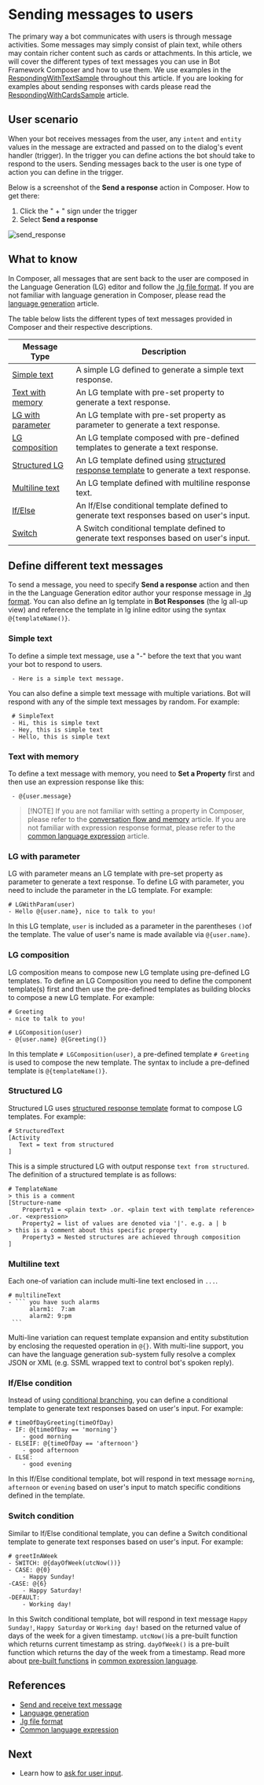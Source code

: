 # Sending messages to users
The primary way a bot communicates with users is through message activities. Some messages may simply consist of plain text, while others may contain richer content such as cards or attachments. In this article, we will cover the different types of text messages you can use in Bot Framework Composer and how to use them. We use examples in the [RespondingWithTextSample](https://github.com/microsoft/BotFramework-Composer/tree/master/Composer/packages/server/assets/projects/RespondingWithTextSample) throughout this article. If you are looking for examples about sending responses with cards please read the [RespondingWithCardsSample](./how-to-send-cards.md) article. 

## User scenario
When your bot receives messages from the user, any `intent` and `entity` values in the message are extracted and passed on to the dialog's event handler (trigger). In the trigger you can define actions the bot should take to respond to the users. Sending messages back to the user is one type of action you can define in the trigger. 

Below is a screenshot of the **Send a response** action in Composer. How to get there: 

1. Click the " + " sign under the trigger 
2. Select **Send a response**

![send_response](./media/send_messages/send_response.png)


## What to know
In Composer, all messages that are sent back to the user are composed in the Language Generation (LG) editor and follow the [.lg file format](https://github.com/microsoft/BotBuilder-Samples/blob/master/experimental/language-generation/docs/lg-file-format.md). If you are not familiar with language generation in Composer, please read the [language generation](./concept-language-generation.md) article. 

The table below lists the different types of text messages provided in Composer and their respective descriptions. 

| Message Type                                                   | Description                                                                                                                                                                                                                 |
| -------------------------------------------------------------- | --------------------------------------------------------------------------------------------------------------------------------------------------------------------------------------------------------------------------- |
| [Simple text](how-to-send-messages.md#simple-text)             | A simple LG defined to generate a simple text response.                                                                                                                                                                     |
| [Text with memory](how-to-send-messages.md#text-with-memory)   | An LG template with pre-set property to generate a text response.                                                                                                                                                           |
| [LG with parameter](how-to-send-messages.md#LG-with-parameter) | An LG template with pre-set property as parameter to generate a text response.                                                                                                                                              |
| [LG composition](how-to-send-messages.md#LG-composition)       | An LG template composed with pre-defined templates to generate a text response.                                                                                                                                             |
| [Structured LG](how-to-send-messages.md#structured-LG)         | An LG template defined using [structured response template](https://github.com/microsoft/BotBuilder-Samples/blob/master/experimental/language-generation/docs/structured-response-template.md) to generate a text response. |
| [Multiline text](how-to-send-messages.md#multiline-text)       | An LG template defined with multiline response text.                                                                                                                                                                        |
| [If/Else](how-to-send-messages.md#multiline-text)              | An If/Else conditional template defined to generate text responses based on user's input.                                                                                                                                   |
| [Switch](how-to-send-messages.md#switch-condition)             | A Switch conditional template defined to generate text responses based on user's input.                                                                                                                                     |

## Define different text messages
To send a message, you need to specify **Send a response** action and then in the the Language Generation editor author your response message in [.lg format](https://github.com/microsoft/BotBuilder-Samples/blob/master/experimental/language-generation/docs/lg-file-format.md). You can also define an lg template in **Bot Responses** (the lg all-up view) and reference the template in lg inline editor using the syntax `@{templateName()}`. 

### Simple text
To define a simple text message, use a "-" before the text that you want your bot to respond to users. 

     - Here is a simple text message. 
     
You can also define a simple text message with multiple variations. Bot will respond with any of the simple text messages by random. For example: 

     # SimpleText
     - Hi, this is simple text
     - Hey, this is simple text
     - Hello, this is simple text

### Text with memory
To define a text message with memory, you need to **Set a Property** first and then use an expression response like this: 

     - @{user.message} 

> [!NOTE] If you are not familiar with setting a property in Composer, please refer to the [conversation flow and memory](./concept-memory.md) article. If you are not familiar with expression response format, please refer to the [common language expression](https://github.com/microsoft/BotBuilder-Samples/tree/master/experimental/common-expression-language#readme) article. 

### LG with parameter
LG with parameter means an LG template with pre-set property as parameter to generate a text response. To define LG with parameter, you need to include the parameter in the LG template. For example: 

    # LGWithParam(user)
    - Hello @{user.name}, nice to talk to you!

In this LG template, `user` is included as a parameter in the parentheses `()`of the template. The value of user's name is made available via `@{user.name}`. 

### LG composition
LG composition means to compose new LG template using pre-defined LG templates. To define an LG Composition you need to define the component template(s) first and then use the pre-defined templates as building blocks to compose a new LG template. For example: 

    # Greeting
    - nice to talk to you!

    # LGComposition(user)
    - @{user.name} @{Greeting()}

In this template `# LGComposition(user)`, a pre-defined template `# Greeting` is used to compose the new template. The syntax to include a pre-defined template is `@{templateName()}`. 

### Structured LG
Structured LG uses [structured response template](https://github.com/microsoft/BotBuilder-Samples/blob/master/experimental/language-generation/docs/structured-response-template.md) format to compose LG templates. For example: 

    # StructuredText
    [Activity
       Text = text from structured
    ]    

This is a simple structured LG with output response `text from structured`. The definition of a structured template is as follows: 
    
    # TemplateName
    > this is a comment
    [Structure-name
        Property1 = <plain text> .or. <plain text with template reference> .or. <expression> 
        Property2 = list of values are denoted via '|'. e.g. a | b
    > this is a comment about this specific property
        Property3 = Nested structures are achieved through composition
    ]

### Multiline text 
Each one-of variation can include multi-line text enclosed in ```...```. 

    # multilineText
    - ``` you have such alarms
          alarm1:  7:am
          alarm2: 9:pm
     ```

Multi-line variation can request template expansion and entity substitution by enclosing the requested operation in `@{}`. With multi-line support, you can have the language generation sub-system fully resolve a complex JSON or XML (e.g. SSML wrapped text to control bot's spoken reply). 

### If/Else condition
Instead of using [conditional branching](./how-to-control-conversation-flow.md#conditional-branching), you can define a conditional template to generate text responses based on user's input. For example: 

    # timeOfDayGreeting(timeOfDay)
    - IF: @{timeOfDay == 'morning'}
        - good morning
    - ELSEIF: @{timeOfDay == 'afternoon'}
        - good afternoon
    - ELSE:
        - good evening

In this If/Else conditional template, bot will respond in text message `morning`, `afternoon` or `evening` based on user's input to match specific conditions defined in the template. 

### Switch condition 
Similar to If/Else conditional template, you can define a Switch conditional template to generate text responses based on user's input. For example: 

    # greetInAWeek
    - SWITCH: @{dayOfWeek(utcNow())}
    - CASE: @{0}
        - Happy Sunday!
    -CASE: @{6}
        - Happy Saturday!
    -DEFAULT:
        - Working day!

In this Switch conditional template, bot will respond in text message `Happy Sunday!`, `Happy Saturday` or `Working day!` based on the returned value of days of the week for a given timestamp. `utcNow()`is a pre-built function which returns current timestamp as string. `dayOfWeek()` is a pre-built function which returns the day of the week from a timestamp. Read more about [pre-built functions](https://github.com/microsoft/BotBuilder-Samples/blob/master/experimental/common-expression-language/prebuilt-functions.md) in [common expression language](https://github.com/microsoft/BotBuilder-Samples/tree/master/experimental/common-expression-language). 

## References 
- [Send and receive text message](https://docs.microsoft.com/azure/bot-service/bot-builder-howto-send-messages)
- [Language generation](./concept-language-generation.md)
- [.lg file format](https://github.com/microsoft/BotBuilder-Samples/blob/master/experimental/language-generation/docs/lg-file-format.md)
- [Common language expression](https://github.com/microsoft/BotBuilder-Samples/tree/master/experimental/common-expression-language#readme)

## Next
- Learn how to [ask for user input](./how-to-ask-for-user-input.md).
